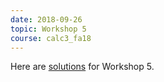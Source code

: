 ```yaml
---
date: 2018-09-26
topic: Workshop 5
course: calc3_fa18
---
```


Here are [solutions](http://ckottke.ncf.edu/calc3_fa18/workshop5_solns.pdf) for Workshop 5.

